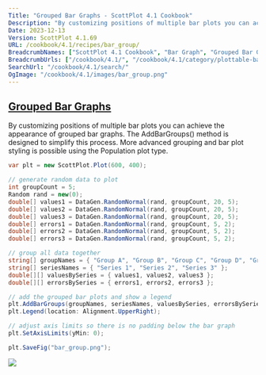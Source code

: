 ```yaml
---
Title: "Grouped Bar Graphs - ScottPlot 4.1 Cookbook"
Description: "By customizing positions of multiple bar plots you can achieve the appearance of grouped bar graphs. The AddBarGroups() method is designed to simplify this process. More advanced grouping and bar plot styling is possible using the Population plot type."
Date: 2023-12-13
Version: ScottPlot 4.1.69
URL: /cookbook/4.1/recipes/bar_group/
BreadcrumbNames: ["ScottPlot 4.1 Cookbook", "Bar Graph", "Grouped Bar Graphs"]
BreadcrumbUrls: ["/cookbook/4.1/", "/cookbook/4.1/category/plottable-bar-graph", "/cookbook/4.1/recipes/bar_group/"]
SearchUrl: "/cookbook/4.1/search/"
OgImage: "/cookbook/4.1/images/bar_group.png"
---
```


<h2><a id='grouped-bar-graphs' href='/cookbook/4.1/recipes/bar_group/'>Grouped Bar Graphs</a></h2>

By customizing positions of multiple bar plots you can achieve the appearance of grouped bar graphs. The AddBarGroups() method is designed to simplify this process. More advanced grouping and bar plot styling is possible using the Population plot type.

```cs
var plt = new ScottPlot.Plot(600, 400);

// generate random data to plot
int groupCount = 5;
Random rand = new(0);
double[] values1 = DataGen.RandomNormal(rand, groupCount, 20, 5);
double[] values2 = DataGen.RandomNormal(rand, groupCount, 20, 5);
double[] values3 = DataGen.RandomNormal(rand, groupCount, 20, 5);
double[] errors1 = DataGen.RandomNormal(rand, groupCount, 5, 2);
double[] errors2 = DataGen.RandomNormal(rand, groupCount, 5, 2);
double[] errors3 = DataGen.RandomNormal(rand, groupCount, 5, 2);

// group all data together
string[] groupNames = { "Group A", "Group B", "Group C", "Group D", "Group E" };
string[] seriesNames = { "Series 1", "Series 2", "Series 3" };
double[][] valuesBySeries = { values1, values2, values3 };
double[][] errorsBySeries = { errors1, errors2, errors3 };

// add the grouped bar plots and show a legend
plt.AddBarGroups(groupNames, seriesNames, valuesBySeries, errorsBySeries);
plt.Legend(location: Alignment.UpperRight);

// adjust axis limits so there is no padding below the bar graph
plt.SetAxisLimits(yMin: 0);

plt.SaveFig("bar_group.png");
```

<img src='../../images/bar_group.png' class='d-block mx-auto my-5' />


